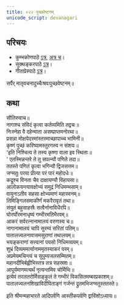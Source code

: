 ```yaml
---
title: ०२२ पुच्छवेष्टनम्
unicode_script: devanagari
---
```


## परिचयः
- कुम्भकोणपाठे [ऽत्र](https://archive.org/details/mahAbhArata-kumbhakoNam/page/n369), [अत्र च](https://sanskritdocuments.org/mirrors/mahabharata/mbhK/mahabharata-k-01-sa.html)।
- सुक्थङ्करपाठे [ऽत्र](http://bombay.indology.info/mahabharata/text/UD/MBh01.txt)।
- गीताप्रेस्पाठे [ऽत्र](https://archive.org/stream/mahabharata01ramauoft#page/564/mode/2up)।

सर्पैर् मातृवचनादुच्चैःश्रवःपुच्छवेष्टनम्॥  

## कथा
सौतिरुवाच॥  
नागाश्च संविदं कृत्वा कर्तव्यमिति तद्वचः॥  
निःस्नेहा वै दहेन्माता असम्प्राप्तमनोरथा॥  
प्रसन्ना मोक्षयेदस्मांस्तस्माच्छापाच्च भामिनी॥  
कृष्णं पुच्छं करिष्यामस्तुरगस्य न संशयः॥  
'इति निश्चित्य ते तस्य कृष्णा वाला इव स्थिताः॥  
' एतस्मिन्नन्तरे ते तु सपत्न्यौ पणिते तदा॥  
ततस्ते पणितं कृत्वा भगिन्यौ द्विजसत्तम॥  
जग्मतुः परया प्रीत्या परं पारं महोदधेः॥  
कद्रूश्च विनता चैव दाक्षायण्यौ विहायसा॥  
आलोकयन्त्यावक्षोभ्यं समुद्रं निधिमम्भसाम्॥  
वायुनाऽतीव सहसा क्षोभ्यमाणं महास्वनम्॥  
तिमिङ्गिलसमाकीर्णं मकरैरावृतं तथा॥  
संयुतं बहुसाहस्रैः सत्वैर्नानाविधैरपि॥  
घोरर्घोरमनाधृष्यं गम्भीरमतिभैरवम्॥  
आकरं सर्वरत्नानामालयं वरुणस्य च॥  
नागानामालयं चापि सुरम्यं सरितां पतिम्॥  
पातालज्वलनावासमसुराणां तथालयम्॥  
भयङ्कराणां सत्त्वानां पयसो निधिमव्ययम्॥  
शुभ्रं दिव्यममर्त्यानाममृतस्याकरं परम्॥  
अप्रमेयमचिन्त्यं च सुपुम्यजलसम्मितम्॥  
महानदीभिर्बह्वीभिस्तत्र तत्र सहस्रशः॥  
आपूर्यमाणमत्यर्थं नृत्यन्तमिव चोर्मिभिः॥  
इत्येवं तरलतरोर्मिसङ्कुलं ते गम्भीरं विकसितमम्बरप्रकाशम्॥  
पातालज्वलनशिखाविदीपिताङ्गं गर्जन्तं द्रुतमभिजग्मतुस्ततस्ते॥  

इति श्रीमन्महाभारते आदिपर्वणि आस्तीकपर्वणि द्वाविंशोऽध्यायः॥  

